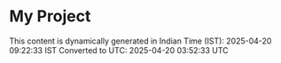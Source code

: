 # My Project

This content is dynamically generated in Indian Time (IST): 2025-04-20 09:22:33 IST
Converted to UTC: 2025-04-20 03:52:33 UTC
